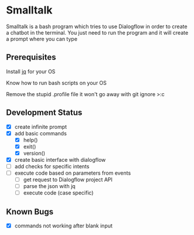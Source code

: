 # Smalltalk

Smalltalk is a bash program which tries to use Dialogflow in order to create a chatbot in the terminal. You just need to run the program and it will create a prompt where you can type

## Prerequisites

Install [jq](https://stedolan.github.io/jq/download/) for your OS

Know how to run bash scripts on your OS

Remove the stupid .profile file it won't go away with git ignore >:c

## Development Status

- [x] create infinite prompt
- [x] add basic commands
    - [x] help()
    - [x] exit()
    - [x] version()
- [x] create basic interface with dialogflow
- [ ] add checks for specific intents
- [ ] execute code based on parameters from events
    - [ ] get request to Dialogflow project API
    - [ ] parse the json with jq
    - [ ] execute code (case specific)

## Known Bugs
- [x] commands not working after blank input
